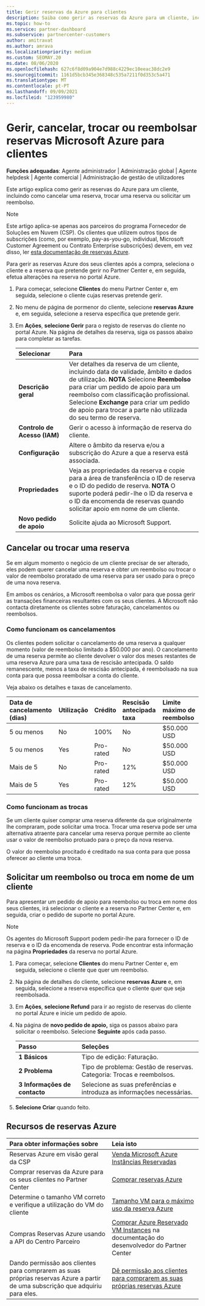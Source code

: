 ```yaml
---
title: Gerir reservas da Azure para clientes
description: Saiba como gerir as reservas da Azure para um cliente, incluindo como cancelar uma reserva, trocar uma reserva ou solicitar um reembolso.
ms.topic: how-to
ms.service: partner-dashboard
ms.subservice: partnercenter-customers
author: amitravat
ms.author: amrava
ms.localizationpriority: medium
ms.custom: SEOMAY.20
ms.date: 08/06/2020
ms.openlocfilehash: 627c6f8d09a904e7d988c4229ec10eeac38dc2e9
ms.sourcegitcommit: 1161d5bcb345e368348c535a7211f0d353c5a471
ms.translationtype: MT
ms.contentlocale: pt-PT
ms.lasthandoff: 09/09/2021
ms.locfileid: "123959980"
---
```

# <a name="manage-cancel-exchange-or-refund-microsoft-azure-reservations-for-customers"></a>Gerir, cancelar, trocar ou reembolsar reservas Microsoft Azure para clientes

**Funções adequadas**: Agente administrador | Administração global | Agente helpdesk | Agente comercial | Administração de gestão de utilizadores

Este artigo explica como gerir as reservas do Azure para um cliente, incluindo como cancelar uma reserva, trocar uma reserva ou solicitar um reembolso.

> [!NOTE]
> Este artigo aplica-se apenas aos parceiros do programa Fornecedor de Soluções em Nuvem (CSP). Os clientes que utilizem outros tipos de subscrições (como, por exemplo, pay-as-you-go, individual, Microsoft Customer Agreement ou Contrato Enterprise subscrições) devem, em vez disso, ler [esta documentação de reservas Azure](/azure/cost-management-billing/reservations).

Para gerir as reservas Azure dos seus clientes após a compra, seleciona o cliente e a reserva que pretende gerir no Partner Center e, em seguida, efetua alterações na reserva no portal Azure.

1. Para começar, selecione **Clientes** do menu Partner Center e, em seguida, selecione o cliente cujas reservas pretende gerir. 

2. No menu de página de pormenor do cliente, selecione **reservas Azure** e, em seguida, selecione a reserva específica que pretende gerir.  

3. Em **Ações**, **selecione Gerir** para o registo de reservas do cliente no portal Azure. Na página de detalhes da reserva, siga os passos abaixo para completar as tarefas.  

    | **Selecionar**   | **Para**    |
    |:-----------------------------|:-----------------|
    | **Descrição geral**   | Ver detalhes da reserva de um cliente, incluindo data de validade, âmbito e dados de utilização. **NOTA** Selecione **Reembolso** para criar um pedido de apoio para um reembolso com classificação profissional. Selecione **Exchange** para criar um pedido de apoio para trocar a parte não utilizada do seu termo de reserva.  
    | **Controlo de Acesso (IAM)**   | Gerir o acesso à informação de reserva do cliente.|
    | **Configuração**   | Altere o âmbito da reserva e/ou a subscrição do Azure a que a reserva está associada.    |
    | **Propriedades**   | Veja as propriedades da reserva e copie para a área de transferência o ID de reserva e o ID do pedido de reserva. **NOTA** O suporte poderá pedir-lhe o ID da reserva e o ID da encomenda de reservas quando solicitar apoio em nome de um cliente.    |
    | **Novo pedido de apoio**    | Solicite ajuda ao Microsoft Support.   |
 
## <a name="cancel-or-exchange-a-reservation"></a>Cancelar ou trocar uma reserva

Se em algum momento o negócio de um cliente precisar de ser alterado, eles podem querer cancelar uma reserva e obter um reembolso ou trocar o valor de reembolso proratado de uma reserva para ser usado para o preço de uma nova reserva.

Em ambos os cenários, a Microsoft reembolsa o valor para que possa gerir as transações financeiras resultantes com os seus clientes. A Microsoft não contacta diretamente os clientes sobre faturação, cancelamentos ou reembolsos.

### <a name="how-cancellations-work"></a>Como funcionam os cancelamentos

Os clientes podem solicitar o cancelamento de uma reserva a qualquer momento (valor de reembolso limitado a $50.000 por ano). O cancelamento de uma reserva permite ao cliente devolver o valor dos meses restantes de uma reserva Azure para uma taxa de rescisão antecipada. O saldo remanescente, menos a taxa de rescisão antecipada, é reembolsado na sua conta para que possa reembolsar a conta do cliente. 

Veja abaixo os detalhes e taxas de cancelamento.


|**Data de cancelamento**<br> (dias)   |**Utilização**    |**Crédito**  |**Rescisão antecipada**<br> taxa    |**Limite máximo de reembolso** | 
|:----------------------------------|:------------|:-----------|:--------------------------------|:--------------|
|5 ou menos                         | No          | 100%       | No                              | $50.000 USD   |
|5 ou menos                         | Yes         | Pro-rated  | No                              | $50.000 USD   |
|Mais de 5                        | No          | Pro-rated  | 12%                             | $50.000 USD   |
|Mais de 5                        | Yes         | Pro-rated  | 12%                             | $50.000 USD   |

### <a name="how-exchanges-work"></a>Como funcionam as trocas 

Se um cliente quiser comprar uma reserva diferente da que originalmente lhe compraram, pode solicitar uma troca. Trocar uma reserva pode ser uma alternativa atraente para cancelar uma reserva porque permite ao cliente usar o valor de reembolso protuado para o preço da nova reserva. 

O valor do reembolso procitado é creditado na sua conta para que possa oferecer ao cliente uma troca.

## <a name="request-a-refund-or-exchange-on-behalf-of-a-customer"></a>Solicitar um reembolso ou troca em nome de um cliente

Para apresentar um pedido de apoio para reembolso ou troca em nome dos seus clientes, irá selecionar o cliente e a reserva no Partner Center e, em seguida, criar o pedido de suporte no portal Azure. 

>[!NOTE]
>Os agentes do Microsoft Support podem pedir-lhe para fornecer o ID de reserva e o ID da encomenda de reserva. Pode encontrar esta informação na página **Propriedades** da reserva no portal Azure.

1. Para começar, selecione **Clientes** do menu Partner Center e, em seguida, selecione o cliente que quer um reembolso. 

2. Na página de detalhes do cliente, selecione **reservas Azure** e, em seguida, selecione a reserva específica que o cliente quer que seja reembolsada.  

3. Em **Ações**, **selecione Refund** para ir ao registo de reservas do cliente no portal Azure e inicie um pedido de apoio.  

4. Na página de **novo pedido de apoio,** siga os passos abaixo para solicitar o reembolso. Selecione **Seguinte** após cada passo. 

   |**Passo**                    |**Seleções**    |
   |:---------------------------|:-----------------|
   |**1 Básicos**                |Tipo de edição: Faturação.  |
   |**2 Problema**               |Tipo de problema: Gestão de reservas. Categoria: Trocas e reembolsos. |
   |**3 Informações de contacto**   |Selecione as suas preferências e introduza as informações necessárias. 

5. **Selecione Criar** quando feito.

## <a name="azure-reservations-resources"></a>Recursos de reservas Azure

|**Para obter informações sobre**   |**Leia isto**    |
|:-----------------------------|:-----------------|
|Reservas Azure em visão geral da CSP  | [Venda Microsoft Azure Instâncias Reservadas](azure-reservations.md) |
|Comprar reservas da Azure para os seus clientes no Partner Center   | [Comprar reservas Azure](azure-reservations-buying.md) |
|Determine o tamanho VM correto e verifique a utilização do VM do cliente   | [Tamanho VM para o máximo uso da reserva Azure](azure-usage.md)   |
|Compras Reservas Azure usando a API do Centro Parceiro | [Comprar Azure Reservado VM Instances](/partner-center/develop/purchase-azure-reservations) na documentação do desenvolvedor do Partner Center   |
|Dando permissão aos clientes para comprarem as suas próprias reservas Azure a partir de uma subscrição que adquiriu para eles. | [Dê permissão aos clientes para comprarem as suas próprias reservas Azure](give-customers-permission.md)   |